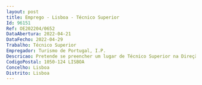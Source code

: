 ```yaml
--- 
layout: post
title: Emprego - Lisboa - Técnico Superior
Id: 96151
Ref: OE202204/0652
DataAbertura: 2022-04-21
DataFecho: 2022-04-29
Trabalho: Técnico Superior
Empregador: Turismo de Portugal, I.P.
Descricao: Pretende se preencher um lugar de Técnico Superior na Direção de Valorização da Oferta (DVO) do Turismo de Portugal com recurso ao mecanismo de mobilidade interna, para o desempenho das seguintes funções • Coordenação, acompanhamento e dinamização de projetos da unidade orgânica nas áreas de ambiente e mar, incluindo gestão de águas e energia, em particular na vertente da adaptação às alterações climáticas• Elaboração de planos estratégicos na área do ambiente e turismo• Elaboração de candidaturas a apoios financeiros relativas aos projetos da DVO• Preparação de projetos de regulamentos administrativos relativos a áreas de intervenção da DVO• Coordenação e ou secretariado de grupos de trabalho nas áreas de intervenção do posto de trabalho• Apoio técnico, incluindo reuniões com parceiros e deslocações ao território.
CodigoPostal: 1050-124 LISBOA
Concelho: Lisboa
Distrito: Lisboa
--- 
```


